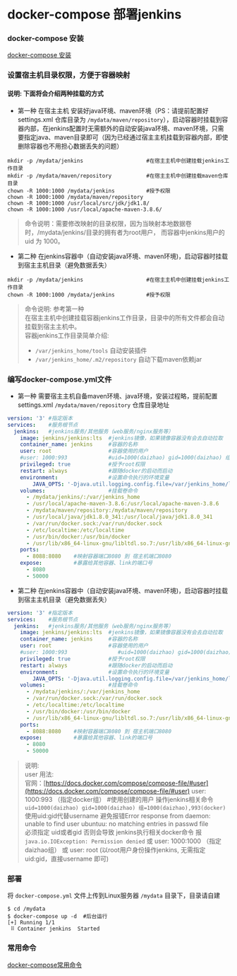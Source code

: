 # docker-compose 部署jenkins

### docker-compose 安装

[docker-compose 安装](../manual/docker-compose-run-command.md)

### 设置宿主机目录权限，方便于容器映射

#### 说明: 下面将会介绍两种挂载的方式

* 第一种 在宿主主机 安装好java环境、maven环境（PS：请提前配置好settings.xml 仓库目录为 `/mydata/maven/repository`），启动容器时挂载到容器内部，在jenkins配置时无需额外的自动安装java环境、maven环境，只需要指定java、maven目录即可（因为已经通过宿主主机挂载到容器内部，即使删除容器也不用担心数据丢失的问题）

```
mkdir -p /mydata/jenkins                    #在宿主主机中创建挂载jenkins工作目录
mkdir -p /mydata/maven/repository           #在宿主主机中创建挂载maven仓库目录
chown -R 1000:1000 /mydata/jenkins          #授予权限
chown -R 1000:1000 /mydata/maven/repository
chown -R 1000:1000 /usr/local/src/jdk/jdk1.8/
chown -R 1000:1000 /usr/local/apache-maven-3.8.6/
```


> 命令说明：需要修改映射的目录权限，因为当映射本地数据卷时，/mydata/jenkins/目录的拥有者为root用户，
> 而容器中jenkins用户的 uid 为 1000。

* 第二种 在jenkins容器中（自动安装java环境、maven环境)，启动容器时挂载到宿主主机目录（避免数据丢失）

```
mkdir -p /mydata/jenkins                    #在宿主主机中创建挂载jenkins工作目录
chown -R 1000:1000 /mydata/jenkins          #授予权限
```
> 命令说明: 参考第一种  
> 在宿主主机中创建挂载容器jenkins工作目录，目录中的所有文件都会自动挂载到宿主主机中。  
> 容器jenkins工作目录简单介绍:   
> * `/var/jenkins_home/tools` 自动安装插件  
> * `/var/jenkins_home/.m2/repository` 自动下载maven依赖jar  



### 编写docker-compose.yml文件

* 第一种 需要宿主主机自备maven环境、java环境，安装过程略，提前配置settings.xml  `/mydata/maven/repository` 仓库目录地址

```yml
version: '3' #指定版本
services:    #服务根节点
  jenkins:   #jenkins服务/其他服务（web服务/nginx服务等）
    image: jenkins/jenkins:lts  #jenkins镜像，如果镜像容器没有会去自动拉取
    container_name: jenkins     #容器的名称
    user: root                  #容器使用的用户
    #user: 1000:993             #uid=1000(daizhao) gid=1000(daizhao) 组=1000(daizhao),993(docker) 使用uid代替username 避免报错Error response from daemon: unable to find user ubuntuu: no matching entries in passwd file
    privileged: true            #授予root权限  
    restart: always             #跟随docker的启动而启动
    environment:                #设置命令执行的环境变量
        JAVA_OPTS: '-Djava.util.logging.config.file=/var/jenkins_home/log.properties'  #设置Java运行时JVM所需参数变量，修改日志输出的格式
    volumes:                    #挂载卷命令
      - /mydata/jenkins/:/var/jenkins_home                              #将默认/var/jenkins_home 挂载到宿主主机上 /data/jenkins/
      - /usr/local/apache-maven-3.8.6:/usr/local/apache-maven-3.8.6     #宿主主机maven挂载到容器目录上
      - /mydata/maven/repository:/mydata/maven/repository               #宿主主机maven仓库目录挂载到容器目录上
      - /usr/local/java/jdk1.8.0_341:/usr/local/java/jdk1.8.0_341       #宿主主机jdk挂载到容器目录上
      - /var/run/docker.sock:/var/run/docker.sock
      - /etc/localtime:/etc/localtime                                  #同步时间
      - /usr/bin/docker:/usr/bin/docker
      - /usr/lib/x86_64-linux-gnu/libltdl.so.7:/usr/lib/x86_64-linux-gnu/libltdl.so.7
    ports:
      - 8088:8080    #映射容器端口8080 到 宿主机端口8080
    expose:          #暴露给其他容器、link的端口号
      - 8080
      - 50000
```

* 第二种 在jenkins容器中（自动安装java环境、maven环境)，启动容器时挂载到宿主主机目录（避免数据丢失）

```yml
version: '3' #指定版本
services:    #服务根节点
  jenkins:   #jenkins服务/其他服务（web服务/nginx服务等）
    image: jenkins/jenkins:lts  #jenkins镜像，如果镜像容器没有会去自动拉取
    container_name: jenkins     #容器的名称
    user: root                  #容器使用的用户
    #user: 1000:993                #uid=1000(daizhao) gid=1000(daizhao) 组=1000(daizhao),993(docker) 使用uid代替username 避免报错Error response from daemon: unable to find user ubuntuu: no matching entries in passwd file
    privileged: true            #授予root权限  
    restart: always             #跟随docker的启动而启动
    environment:                #设置命令执行的环境变量
        JAVA_OPTS: '-Djava.util.logging.config.file=/var/jenkins_home/log.properties'  #设置Java运行时JVM所需参数变量，修改日志输出的格式
    volumes:                    #挂载卷命令
      - /mydata/jenkins/:/var/jenkins_home                             #将默认/var/jenkins_home 挂载到宿主主机上 /data/jenkins/
      - /var/run/docker.sock:/var/run/docker.sock
      - /etc/localtime:/etc/localtime                                  #同步时间
      - /usr/bin/docker:/usr/bin/docker
      - /usr/lib/x86_64-linux-gnu/libltdl.so.7:/usr/lib/x86_64-linux-gnu/libltdl.so.7
    ports:
      - 8088:8080    #映射容器端口8080 到 宿主机端口8080
    expose:          #暴露给其他容器、link的端口号
      - 8080
      - 50000
```

> 说明:   
> user 用法:  
> 官网：[https://docs.docker.com/compose/compose-file/#user](https://docs.docker.com/compose/compose-file/#user)
> user: 1000:993  （指定docker组） #使用创建的用户 操作jenkins相关命令 `uid=1000(daizhao) gid=1000(daizhao) 组=1000(daizhao),993(docker)` 使用uid:gid代替username 避免报错Error response from daemon: unable to find user ubuntuu: no matching entries in passwd file  
> 必须指定 uid或者gid 否则会导致 jenkins执行相关docker命令 报 `java.io.IOException: Permission denied`
> 或 user: 1000:1000  （指定daizhao组）
> 或 user: root (以root用户身份操作jenkins, 无需指定uid:gid，直接username 即可)

### 部署

将 `docker-compose.yml` 文件上传到Linux服务器 `/mydata` 目录下，目录请自建

```
$ cd /mydata
$ docker-compose up -d  #后台运行
[+] Running 1/1
 ⠿ Container jenkins  Started   
```

### 常用命令

[docker-compose常用命令](./docker-compose-common-command.md)
